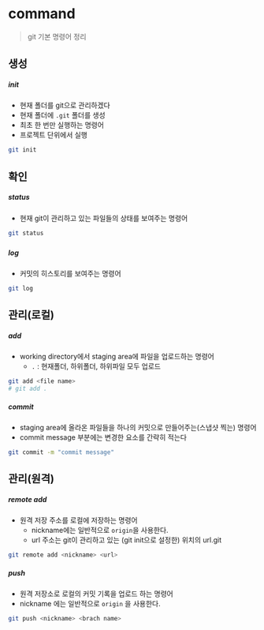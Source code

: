 # command

> git 기본 명령어 정리

## 생성

##### init

- 현재 폴더를 git으로 관리하겠다
- 현재 폴더에 `.git` 폴더를 생성 
- 최초 한 번만 실행하는 명령어
- 프로젝트 단위에서 실행

```bash
git init
```



## 확인

##### status

- 현재 git이 관리하고 있는 파일들의 상태를 보여주는 명령어

```bash
git status
```

##### 

##### log

- 커밋의 히스토리를 보여주는 명령어

``` bash
git log
```



## 관리(로컬)

##### add

- working directory에서 staging area에 파일을 업로드하는 명령어
  - `.` : 현재폴더, 하위폴더, 하위파일 모두 업로드

```bash
git add <file name>
# git add .
```



##### commit

- staging area에 올라온 파일들을 하나의 커밋으로 만들어주는(스냅샷 찍는) 명령어
- commit message 부분에는 변경한 요소를 간략히 적는다

```bash
git commit -m "commit message"
```

## 

## 관리(원격)

##### remote add

- 원격 저장 주소를 로컬에 저장하는 명령어
  - nickname에는 일반적으로 `origin`을 사용한다.
  - url 주소는 git이 관리하고 있는 (git init으로 설정한) 위치의 url.git

```bash
git remote add <nickname> <url>
```



##### push

- 원격 저장소로 로컬의 커밋 기록을 업로드 하는 명령어
- nickname 에는 일반적으로 `origin` 을 사용한다. 

```bash
git push <nickname> <brach name>
```



